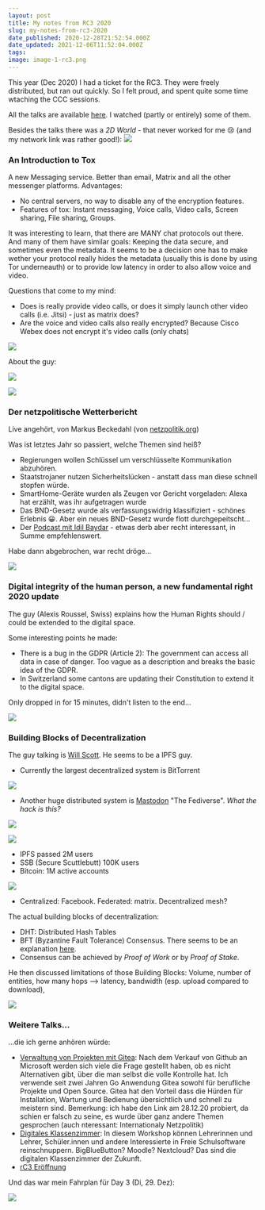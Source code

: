 ```yaml
---
layout: post
title: My notes from RC3 2020
slug: my-notes-from-rc3-2020
date_published: 2020-12-28T21:52:54.000Z
date_updated: 2021-12-06T11:52:04.000Z
tags: 
image: image-1-rc3.png
---
```


This year (Dec 2020) I had a ticket for the RC3. They were freely distributed, but ran out quickly. So I felt proud, and spent quite some time wtaching the CCC sessions.

All the talks are available [here](https://media.ccc.de/c/rc3). I watched (partly or entirely) some of them.

Besides the talks there was a *2D World* - that never worked for me 😢 (and my network link was rather good!):
![](image-8.png)

### An Introduction to Tox

A new Messaging service. Better than email, Matrix and all the other messenger platforms. Advantages:

- No central servers, no way to disable any of the encryption features. 
- Features of tox: Instant messaging, Voice calls, Video calls, Screen sharing, File sharing, Groups.

It was interesting to learn, that there are MANY chat protocols out there. And many of them have similar goals: Keeping the data secure, and sometimes even the metadata. It seems to be a decision one has to make wether your protocol really hides the metadata (usually this is done by using Tor underneauth) or to provide low latency in order to also allow voice and video.

Questions that come to my mind:

- Does is really provide video calls, or does it simply launch other video calls (i.e. Jitsi) - just as matrix does?
- Are the voice and video calls also really encrypted? Because Cisco Webex does not encrypt it's video calls (only chats)

![](image-rc3.png)

About the guy:

![](image-10.png)

![](image-11.png)

### Der netzpolitische Wetterbericht

Live angehört, von Markus Beckedahl (von [netzpolitik.org](https://netzpolitik.org))

Was ist letztes Jahr so passiert, welche Themen sind heiß?

- Regierungen wollen Schlüssel um verschlüsselte Kommunikation abzuhören.
- Staatstrojaner nutzen Sicherheitslücken - anstatt dass man diese schnell stopfen würde.
- SmartHome-Geräte wurden als Zeugen vor Gericht vorgeladen: Alexa hat erzählt, was ihr aufgetragen wurde
- Das BND-Gesetz wurde als verfassungswidrig klassifiziert - schönes Erlebnis 😀. Aber ein neues BND-Gesetz wurde flott durchgepeitscht...
- Der [Podcast mit Idil Baydar](https://podcasts.apple.com/lu/podcast/npp-211-zu-fünft-mit-i-dil-baydar/id1281525246?i=1000492613815) - etwas derb aber recht interessant, in Summe empfehlenswert.

Habe dann abgebrochen, war recht dröge...

![](image-2.png)

### Digital integrity of the human person, a new fundamental right 2020 update

The guy (Alexis Roussel, Swiss) explains how the Human Rights should / could be extended to the digital space. 

Some interesting points he made:

- There is a bug in the GDPR (Article 2): The government can access all data in case of danger. Too vague as a description and breaks the basic idea of the GDPR.
- In Switzerland some cantons are updating their Constitution to extend it to the digital space.

Only dropped in for 15 minutes, didn't listen to the end...

![](image-3.png)

### Building Blocks of Decentralization

The guy talking is [Will Scott](https://www.linkedin.com/in/willrscott/). He seems to be a IPFS guy.

- Currently the largest decentralized system is BitTorrent

![](image-4.png)

- Another huge distributed system is [Mastodon](https://github.com/tootsuite/mastodon) "The Fediverse". *What the hack is this?*

![](image-5.png)

![](image-6.png)

- IPFS passed 2M users
- SSB (Secure Scuttlebutt) 100K users
- Bitcoin: 1M active accounts

![](Screenshot-2020-12-28-at-19.37.34.png)

- Centralized: Facebook. Federated: matrix. Decentralized mesh?

The actual building blocks of decentralization:

- DHT: Distributed Hash Tables
- BFT (Byzantine Fault Tolerance) Consensus. There seems to be an explanation [here](https://academy.binance.com/en/articles/byzantine-fault-tolerance-explained). 
- Consensus can be achieved by *Proof of Work* or by *Proof of Stake*.

He then discussed limitations of those Building Blocks: Volume, number of entities, how many hops --> latency, bandwidth (esp. upload compared to download), 

![](image-7.png)

### Weitere Talks...

...die ich gerne anhören würde:

- [Verwaltung von Projekten mit Gitea](https://media.ccc.de/v/rc3-channels-2020-70-verwaltung-von-projekten-mit-gitea): Nach dem Verkauf von Github an Microsoft werden sich viele die Frage gestellt haben, ob es nicht Alternativen gibt, über die man selbst die volle Kontrolle hat. Ich verwende seit zwei Jahren Go Anwendung Gitea sowohl für berufliche Projekte und Open Source. Gitea hat den Vorteil dass die Hürden für Installation, Wartung und Bedienung übersichtlich und schnell zu meistern sind.
Bemerkung: ich habe den Link am 28.12.20 probiert, da schien er falsch zu seine, es wurde über ganz andere Themen gesprochen (auch nteressant: Internationaly Netzpolitik)
- [Digitales Klassenzimmer](https://media.ccc.de/v/rc3-11591-digitales_klassenzimmer): In diesem Workshop können Lehrerinnen und Lehrer, Schüler.innen und andere Interessierte in Freie Schulsoftware reinschnuppern. BigBlueButton? Moodle? Nextcloud? Das sind die digitalen Klassenzimmer der Zukunft.
- [rC3 Eröffnung](https://media.ccc.de/v/rc3-11583-rc3_eroffnung)

Und das war mein Fahrplan für Day 3 (Di, 29. Dez):

![](image-9.png)
